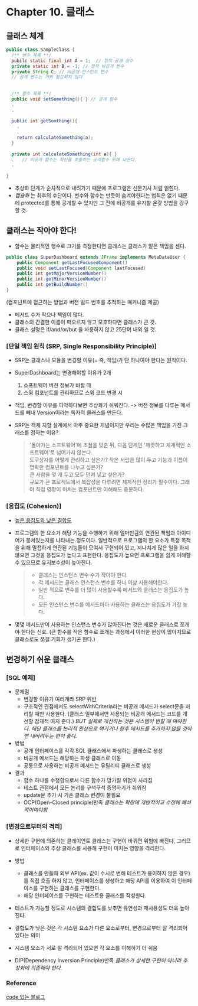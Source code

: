 # Chapter 10. 클래스
## 클래스 체계
``` JAVA
public class SampleClass {
  /** 변수 목록 **/
  pubilc static final int A = 1;  // 정적 공개 상수
  private static int B = -1; // 정적 비공개 변수
  private String C; // 비공개 인스턴트 변수
  // 공개 변수는 거의 필요하지 않다
  
  
  /** 함수 목록 **/
  public void setSomething(){ } // 공개 함수
  .
  .
  
  public int getSomthing(){
    .
    .
    return calculateSomething(a);
  }
  
  private int calculateSomething(int a){ }  
  .   // 비공개 함수는 자신을 호출하는 공개함수 뒤에 나온다.
  .
  
}
```
- 추상화 단계가 순차적으로 내려가기 때문에 프로그램은 신문기사 처럼 읽힌다.
- _캡슐화_ 는 최후의 수단이다. 
  변수와 함수는 반듯이 숨겨야한다는 법칙은 없기 때문에 protected를 통해 공개할 수 있지만 그 전에 비공개를 유지할 온갖 방법을 강구 할 것.
  
## 클래스는 작아야 한다!
- 함수는 물리적인 행수로 크기를 측정한다면 클래스는 클래스가 맡은 책임을 센다.

```JAVA
public class SuperDashboard extends JFrame implements MetaDataUser {
    public Component getLastFocusedComponent()
    public void setLastFocused(Component lastFocused)
    public int getMajorVersionNumber()
    public int getMinorVersionNumber()
    public int getBuildNumber() 
}
```
(컴포넌트에 접근하는 방법과 버전 빌드 번호를 추적하는 매커니즘 제공)
- 메서드 수가 작으나 책임이 많다.
- 클래스의 간결한 이름이 떠오르지 않고 모호하다면 클래스가 큰 것.
- 클래스 설명은 if/and/or/but 을 사용하지 않고 25단어 내외 일 것.
  
### [단일 책임 원칙 (SRP, Single Responsibility Principle)]
- SRP는 클래스나 모듈을 변경할 이유(= 즉, 책임)가 단 하나여야 한다는 원칙이다.
- SuperDashboard는 변경해야할 이유가 2개
  1. 소프트웨어 버전 정보가 바뀔 때 
  2. 스윙 컴포넌트를 관리하므로 스윙 코드 변경 시 
- 책임, 변경할 이유를 파악하다보면 추상화가 쉬워진다. 
-> 버전 정보를 다루는 메서드를 빼내 Version이라는 독자적 클래스를 만든다.

- SRP는 객체 지향 설계에서 아주 중요한 개념이지만 우리는 수많은 책임을 가진 크래스를 접하는 이유?
  > '돌아가는 소프트웨어'에 초점을 맞춘 뒤, 다음 단계인 '깨끗하고 체계적인 소프트웨어'로 넘어가지 않는다.   
  > 도구상자를 어떻게 관리하고 싶은가? 작은 서랍을 많이 두고 기능과 이름이 명확한 컴포넌트를 나누고 싶은가?   
  > 큰 서람을 몇 개 두고 모두 던져 넣고 싶은가?   
  > 규모가 큰 프로젝트에서 복잡성을 다루려면 체계적인 정리가 필수이다. 그래야 직접 영향이 미치는 컴포넌트만 이해해도 충분하다.

### [응집도 (Cohesion)]
- [높은 응집도와 낮은 결합도](https://smiler.tistory.com/entry/%EB%86%92%EC%9D%80-%EC%9D%91%EC%A7%91%EB%8F%84%EC%99%80-%EB%82%AE%EC%9D%80-%EA%B2%B0%ED%95%A9%EB%8F%84)
- 프로그램의 한 요소가 해당 기능을 수행하기 위해 얼마만큼의 연관된 책임과 아이디어가 뭉쳐있는지를 나타내는 정도이다. 일반적으로 프로그램의 한 요소가 특정 목적을 위해 밀접하게 연관된 기능들이 모여서 구현되어 있고, 지나치게 많은 일을 하지 않으면 그것을 응집도가 높다고 표현한다. 응집도가 높으면 프로그램을 쉽게 이해할 수 있으므로 유지보수성이 높아진다.
  > - 클래스는 인스턴스 변수 수가 작아야 한다. 
  > - 각 메서드는 클래스 인스턴스 변수를 하나 이상 사용해야한다.
  > - 일반 적으로 변수를 더 많이 사용할수록 메서드와 클래스는 응집도가 높다.
  > - 모든 인스턴스 변수를 메서드마다 사용하는 클래스는 응집도가 가장 높다.
  
- 몇몇 메서드만이 사용하는 인스턴스 변수가 많아진다는 것은 새로운 클래스로 쪼개야 한다는 신호. (큰 함수를 작은 함수로 쪼개는 과정에서 이러한 현상이 많아지므로 클래스로도 쪼갤 기회가 생기곤 한다.)

## 변경하기 쉬운 클래스
### [SQL 예제]
- 문제점
  - 변경할 이유가 여러개라 SRP 위반
  - 구조적인 관점에서도 selectWithCriteria라는 비공개 메서드가 select문을 처리할 때만 사용한다. (클래스 일부에서만 사용되는 비공개 메서드는 코드를 개선할 잠재적 여지 준다.)
  _BUT 실제로 개선하는 것은 시스템이 변할 때 여야한다. 해당 클래스를 논리적 완성으로 여기거나 향후 메서드를 추가하지 않을 것이면 내버려두는 편이 좋다._
- 방법
  - 공개 인터페이스를 각각 SQL 클래스에서 파생하는 클래스로 생성
  - 비공개 메서드는 해당하는 파생 클래스로 이동
  - 공통으로 사용하는 비공개 메서드는 유틸리티 클래스로 생성
- 결과
  - 함수 하나를 수정함으로서 다른 함수가 망가질 위험이 사라짐
  - 테스트 관점에서 모든 논리를 구석구석 증명하기가 쉬워짐
  - update문 추가 시 기존 클래스 변경이 불필요
  - OCP(Open-Closed principle)만족 _클래스는 확장에 개방적이고 수정에 폐쇠적이여야함_
  
### [변경으로부터의 격리]
- 상세한 구현에 의존하는 클래이언트 클래스는 구현이 바뀌면 위험에 빠진다, 그러므로 인터페이스와 추상 클래스를 사용해 구현이 미치는 영향을 격리한다.
- 방법
  - 클래스를 만들때 외부 API(ex. 값이 수시로 변해 테스트가 용이하지 않은 경우)를 직접 호출 하지 않고, 인터페이스를 생성하고 해당 API를 이용하여 이 인터페이스를 구현하는 클래스를 구현한다.
  - 해당 인터페이스를 구현하는 테스트용 클래스를 작성한다.

- 테스트가 가능할 정도로 시스템의 결합도를 낮추면 유연성과 재사용성도 더욱 높아진다.
- 결합도가 낮은 것은 각 시스템 요소가 다른 요소로부터, 변경으로부터 잘 격리되어 있다는 의미
- 시스템 요소가 서로 잘 격리되어 있으면 각 요소를 이해하기 더 쉬움
- DIP(Dependency Inversion Principle)만족 _클래스가 상세한 구현이 아니라 추상화에 의존해야 한다._
 
  
### Reference
[code 있는 블로그](http://amazingguni.github.io/blog/2016/06/Clean-Code-10-%ED%81%B4%EB%9E%98%EC%8A%A4)
